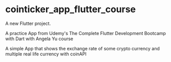 # cointicker_app_flutter_course

A new Flutter project.

A practice App from Udemy's The Complete Flutter Development Bootcamp with Dart with Angela Yu course

A simple App that shows the exchange rate of some crypto currency and multiple real life currency with coinAPI
